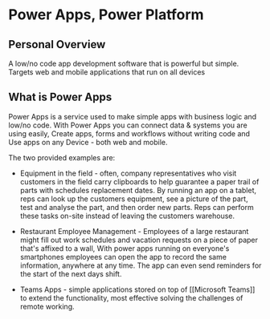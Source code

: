 # Power Apps, Power Platform

## Personal Overview

A low/no code app development software that is powerful but simple. Targets web and mobile applications that run on all devices

## What is Power Apps

Power Apps is a service used to make simple apps with business logic and low/no code. With Power Apps you can connect data & systems you are using easily, Create apps, forms and workflows without writing code and Use apps on any Device - both web and mobile.

The two provided examples are: 

- Equipment in the field - often, company representatives who visit customers in the field carry clipboards to help guarantee a paper trail of parts with schedules replacement dates. By running an app on a tablet, reps can look up the customers equipment, see a picture of the part, test and analyse the part, and then order new parts. Reps can perform these tasks on-site instead of leaving the customers warehouse. 

- Restaurant Employee Management - Employees of a large restaurant might fill out work schedules and vacation requests on a piece of paper that's affixed to a wall, With power apps running on everyone's smartphones employees can open the app to record the same information, anywhere at any time. The app can even send reminders for the start of the next days shift. 

- Teams Apps - simple applications stored on top of [[Microsoft Teams]] to extend the functionality, most effective solving the challenges of remote working.